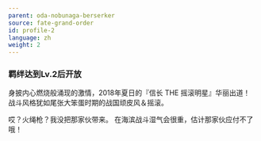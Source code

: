 ```yaml
---
parent: oda-nobunaga-berserker
source: fate-grand-order
id: profile-2
language: zh
weight: 2
---
```


### 羁绊达到Lv.2后开放

身披内心燃烧般涌现的激情，2018年夏日的『信长 THE 摇滚明星』华丽出道！
战斗风格犹如尾张大笨蛋时期的战国顽皮风＆摇滚。

哎？火绳枪？我没把那家伙带来。
在海滨战斗湿气会很重，估计那家伙应付不了哦！
